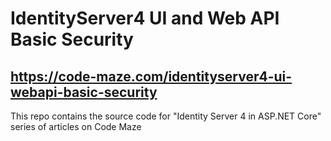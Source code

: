 # IdentityServer4 UI and Web API Basic Security
## https://code-maze.com/identityserver4-ui-webapi-basic-security
This repo contains the source code for "Identity Server 4 in ASP.NET Core" series of articles on Code Maze
